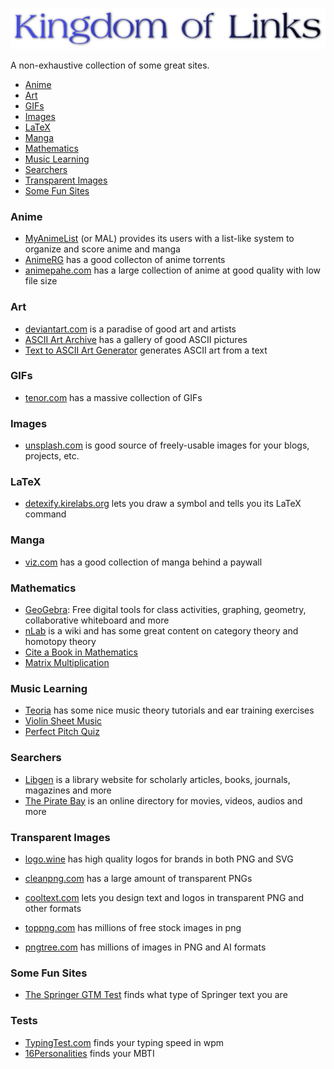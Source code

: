 <p align="center">
  <img src="/images/logo.png" />
</p>

A non-exhaustive collection of some great sites.

- [Anime](#anime)
- [Art](#art)
- [GIFs](#gifs)
- [Images](#images)
- [LaTeX](#latex)
- [Manga](#manga)
- [Mathematics](#mathematics)
- [Music Learning](#music-learning)
- [Searchers](#searchers)
- [Transparent Images](#transparent-images)
- [Some Fun Sites](#some-fun-sites)

### Anime

- [MyAnimeList](https://myanimelist.net/) (or MAL) provides its users with a list-like system to organize and score anime and manga
- [AnimeRG](https://animereleasegroup.blogspot.com/p/main.html) has a good collecton of anime torrents
- [animepahe.com](animepahe.com) has a large collection of anime at good quality with low file size

### Art

- [deviantart.com](https://www.deviantart.com/) is a paradise of good art and artists
- [ASCII Art Archive](https://www.asciiart.eu/) has a gallery of good ASCII pictures
- [Text to ASCII Art Generator](https://patorjk.com/software/taag/#p=display&f=Graffiti&t=Type%20Something%20) generates ASCII art from a text

### GIFs

- [tenor.com](https://tenor.com/) has a massive collection of GIFs

### Images

- [unsplash.com](https://unsplash.com/) is good source of freely-usable images for your blogs, projects, etc.

### LaTeX

- [detexify.kirelabs.org](http://detexify.kirelabs.org/classify.html) lets you draw a symbol and tells you its LaTeX command

### Manga

- [viz.com](https://www.viz.com/) has a good collection of manga behind a paywall

### Mathematics

- [GeoGebra](https://www.geogebra.org/): Free digital tools for class activities, graphing, geometry, collaborative whiteboard and more
- [nLab](https://ncatlab.org/nlab/show/HomePage) is a wiki and has some great content on category theory and homotopy theory
- [Cite a Book in Mathematics](https://www.citationmachine.net/mathematics/cite-a-book)
- [Matrix Multiplication](http://matrixmultiplication.xyz/?fbclid=PAAaZX1cJDgsXZHwH-2lRshyY4lhBCwc9WVI8ounOXy_Smu0HMIUDwx6AXyPE)

### Music Learning

- [Teoria](https://teoria.com) has some nice music theory tutorials and ear training exercises
- [Violin Sheet Music](https://violinsheetmusic.org/)
- [Perfect Pitch Quiz](https://tonedear.com/ear-training/absolute-perfect-pitch-test)

### Searchers

- [Libgen](https://libgen.is/) is a library website for scholarly articles, books, journals, magazines and more
- [The Pirate Bay](https://thepiratebays.com/) is an online directory for movies, videos, audios and more

### Transparent Images

- [logo.wine](https://logo.wine/) has high quality logos for brands in both PNG and SVG

- [cleanpng.com](https://cleanpng.com/) has a large amount of transparent PNGs

- [cooltext.com](https://cooltext.com/) lets you design text and logos in transparent PNG and other formats

- [toppng.com](https://toppng.com/) has millions of free stock images in png

- [pngtree.com](https://pngtree.com/) has millions of images in PNG and AI formats

### Some Fun Sites

- [The Springer GTM Test](https://math.jhu.edu/~savitt/GTM.html) finds what type of Springer text you are

### Tests

- [TypingTest.com](https://www.typingtest.com/) finds your typing speed in wpm
- [16Personalities](https://www.16personalities.com/) finds your MBTI
